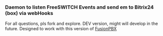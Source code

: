 ### Daemon to listen FreeSWITCH Events and send em to Bitrix24 (box) via webHooks

For all questions, pls fork and explore.
DEV version, might will develop in the future. Designed to work with this version of [FusionPBX](https://github.com/igorolhovskiy/fusionpbx)